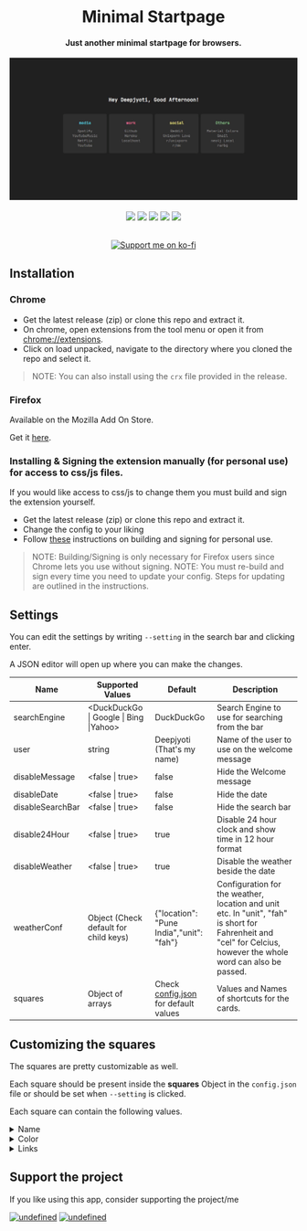 <div align="center">
<h1>Minimal Startpage</h1>
<h4>Just another minimal startpage for browsers.</h4>
</div>

<img src=".github/startpage.gif">

<div align="center">
<br>
<img src="https://img.shields.io/badge/Maintained%3F-Yes-blueviolet?style=for-the-badge">
<a href="LICENSE.md"><img src="https://img.shields.io/badge/License-MIT-pink.svg?style=for-the-badge"></a> <a href="http://makeapullrequest.com"><img src="https://img.shields.io/badge/PRs-welcome-lightblue.svg?style=for-the-badge"></a> <img src="https://img.shields.io/badge/supports-chrome-lightgreen.svg?style=for-the-badge"> <img src="https://img.shields.io/badge/supports-firefox-orange.svg?style=for-the-badge">


<p>
<br>
<a href="https://ko-fi.com/deepjyoti30"><img src="https://raw.githubusercontent.com/adi1090x/files/master/other/kofi.png" alt="Support me on ko-fi"></a>
</p>
</div>

## Installation

### Chrome

- Get the latest release (zip) or clone this repo and extract it.
- On chrome, open extensions from the tool menu or open it from [chrome://extensions](chrome://extensions).
- Click on load unpacked, navigate to the directory where you cloned the repo and select it.

>NOTE: You can also install using the ```crx``` file provided in the release.

### Firefox

Available on the Mozilla Add On Store.

Get it [here](https://addons.mozilla.org/en-US/firefox/addon/minimal-startpage/).

### Installing & Signing the extension manually (for personal use) for access to css/js files.

If you would like access to css/js to change them you must build and sign the extension yourself.

- Get the latest release (zip) or clone this repo and extract it.
- Change the config to your liking
- Follow [these](https://github.com/deepjyoti30/startpage/wiki/How-to-sign-the-extension-for-Personal-Use-on-Firefox) instructions on building and signing for personal use.

>NOTE: Building/Signing is only necessary for Firefox users since Chrome lets you use without signing.
>NOTE: You must re-build and sign every time you need to update your config. Steps for updating are outlined in the instructions.

## Settings

You can edit the settings by writing ```--setting``` in the search bar and clicking enter.

A JSON editor will open up where you can make the changes.

| Name | Supported Values | Default | Description |
| ---- | ----- | ------- | ------ |
| searchEngine | \<DuckDuckGo \| Google \| Bing \|Yahoo\> | DuckDuckGo | Search Engine to use for searching from the bar |
| user | string | Deepjyoti (That's my name) | Name of the user to use on the welcome message |
| disableMessage | \<false \| true\> | false | Hide the Welcome message |
| disableDate | \<false \| true\> | false | Hide the date |
| disableSearchBar | \<false \| true\> | false | Hide the search bar |
| disable24Hour | \<false \| true\> | true | Disable 24 hour clock and show time in 12 hour format |
| disableWeather | \<false \| true\> | true | Disable the weather beside the date |
| weatherConf | Object (Check default for child keys) | {"location": "Pune India","unit": "fah"}| Configuration for the weather, location and unit etc. In "unit", "fah" is short for Fahrenheit and "cel" for Celcius, however the whole word can also be passed. |
| squares | Object of arrays | Check [config.json](https://github.com/deepjyoti30/startpage/blob/master/config.json) for default values | Values and Names of shortcuts for the cards. |

## Customizing the squares

The squares are pretty customizable as well.

Each square should be present inside the **squares** Object in the ```config.json``` file or should be set when ```--setting``` is clicked.

Each square can contain the following values.

<details>
    <summary>Name</summary>

    ## Name
    The name variable contains the **name** of the square block, the one that appears on the top of the square/card.

    For Eg: If you want to set the squares name to **Media**, it should be

    ```json
    "name": "Media"
    ```

    **Datatype**: String
</details>
<details>
    <summary>Color</summary>

    ## Color
    The primary color that the heading of the square has and also the one that the links will have when the cursor is over them.

    For Eg: If you want to set the color to **Black** or **#000** or **#000000*, the string should be one of the following

    ```json
    "color": "Black",
    ```
    OR

    ```json
    "color": "#000"
    ```
    OR

    ```json
    "color": "#000000"
    ```

    >**NOTE**: Currently supports CSS color names and HEX values.

    **Datatype**: String
</details>
<details>
    <summary>Links</summary>

    ## Links
    This is an array that will contain objects which will later be parsed to URL. Each object should contain two values.

    - name: Name of the URL
    - url: The URL.

    For eg: If you want something like [Netflix](https://netflix.com), the object should be

    ```json
    {"name": "Netflix", "url": "https://netflix.com"}
    ```

    **Datatype**: Array
</details>

## Support the project

If you like using this app, consider supporting the project/me

<p align="left">
<a href="https://www.paypal.me/deepjyoti30" target="_blank"><img alt="undefined" src="https://img.shields.io/badge/paypal-deepjyoti30-blue?style=for-the-badge&logo=paypal"></a>
<a href="https://ko-fi.com/deepjyoti30" target="_blank"><img alt="undefined" src="https://img.shields.io/badge/KoFi-deepjyoti30-red?style=for-the-badge&logo=ko-fi"></a>  
</p>
